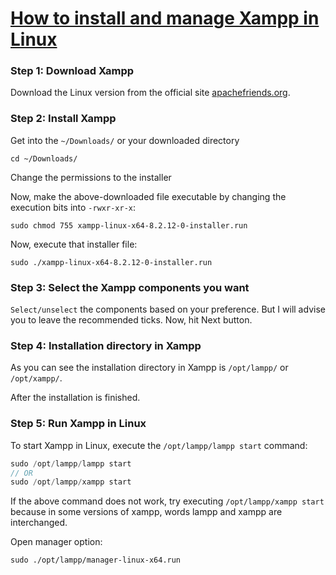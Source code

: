 # [How to install and manage Xampp in Linux](https://www.apachefriends.org/faq_linux.html)

### Step 1: Download Xampp

Download the Linux version from the official site [apachefriends.org](https://www.apachefriends.org/download.html). 

### Step 2: Install Xampp

Get into the `~/Downloads/` or your downloaded directory

```terminal
cd ~/Downloads/
```
Change the permissions to the installer

Now, make the above-downloaded file executable by changing the execution bits into `-rwxr-xr-x`:

```terminal
sudo chmod 755 xampp-linux-x64-8.2.12-0-installer.run
```

Now, execute that installer file:

```terminal
sudo ./xampp-linux-x64-8.2.12-0-installer.run
```

### Step 3: Select the Xampp components you want

`Select/unselect` the components based on your preference. But I will advise you to leave the recommended ticks. Now, hit Next button.

### Step 4: Installation directory in Xampp

As you can see the installation directory in Xampp is `/opt/lampp/` or `/opt/xampp/`.

After the installation is finished.

### Step 5: Run Xampp in Linux

To start Xampp in Linux, execute the `/opt/lampp/lampp start` command:

```php
sudo /opt/lampp/lampp start
// OR 
sudo /opt/lampp/xampp start
```

If the above command does not work, try executing `/opt/lampp/xampp start` because in some versions of xampp, words lampp and xampp are interchanged.

Open manager option:

```terminal
sudo ./opt/lampp/manager-linux-x64.run
```


<!-- How do I install XAMPP on Linux? -->
<!-- https://smarttech101.com/how-to-install-and-manage-xampp-in-linux/ -->
<!-- https://www.apachefriends.org/faq_linux.html -->
